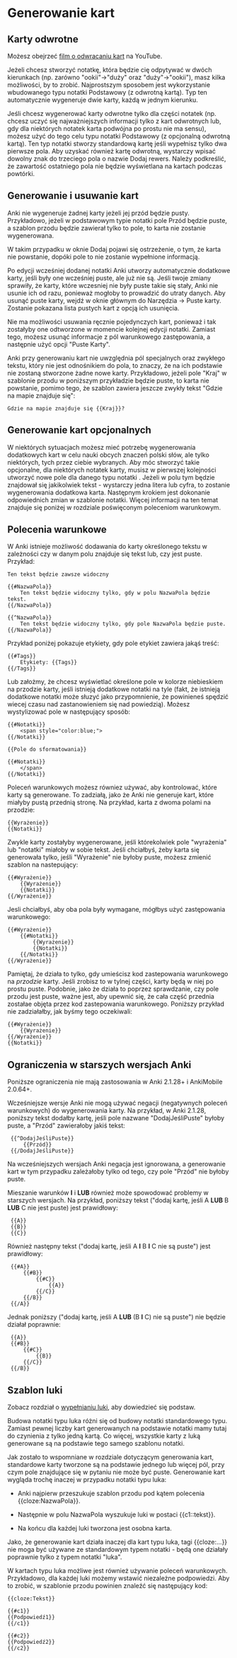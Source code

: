 # Generowanie kart

Karty odwrotne
-------------

Możesz obejrzeć [film o odwracaniu kart](http://www.youtube.com/watch?v=DnbKwHEQ1mA&yt:cc=on) na YouTube.

Jeżeli chcesz stworzyć notatkę, która będzie cię odpytywać w dwóch kierunkach (np. zarówno "ookii"→"duży" oraz "duży"→"ookii"), masz kilka możliwości, by to zrobić. Najprostszym sposobem jest wykorzystanie wbudowanego typu notatki Podstawowy (z odwrotną kartą). Typ ten automatycznie wygeneruje dwie karty, każdą w jednym kierunku.

Jeśli chcesz wygenerować karty odwrotne tylko dla części notatek (np. chcesz uczyć się najważniejszych informacji tylko z kart odwrotnych lub, gdy dla niektórych notatek karta podwójna po prostu nie ma sensu), możesz użyć do tego celu typu notatki Podstawowy (z opcjonalną odwrotną kartą). Ten typ notatki stworzy standardową kartę jeśli wypełnisz tylko dwa pierwsze pola. Aby uzyskać również kartę odwrotną, wystarczy wpisać dowolny znak do trzeciego pola o nazwie Dodaj rewers. Należy podkreślić, że zawartość ostatniego pola nie będzie wyświetlana na kartach podczas powtórki.

Generowanie i usuwanie kart
--------------------------

Anki nie wygeneruje żadnej karty jeżeli jej przód będzie pusty. Przykładowo, jeżeli w podstawowym typie notatki pole Przód będzie puste, a szablon przodu będzie zawierał tylko to pole, to karta nie zostanie wygenerowana.

W takim przypadku w oknie Dodaj pojawi się ostrzeżenie, o tym, że karta nie powstanie, dopóki pole to nie zostanie wypełnione informacją.

Po edycji wcześniej dodanej notatki Anki utworzy automatycznie dodatkowe karty, jeśli były one wcześniej puste, ale już nie są. Jeśli twoje zmiany sprawiły, że karty, które wczesniej nie były puste takie się stały, Anki nie usunie ich od razu, ponieważ mogłoby to prowadzić do utraty danych. Aby usunąć puste karty, wejdź w oknie głównym do Narzędzia → Puste karty. Zostanie pokazana lista pustych kart z opcją ich usunięcia.

Nie ma możliwości usuwania ręcznie pojedynczych kart, ponieważ i tak zostałyby one odtworzone w momencie kolejnej edycji notatki. Zamiast tego, możesz usunąć informacje z pól warunkowego zastępowania, a następnie użyć opcji "Puste Karty".


Anki przy generowaniu kart nie uwzględnia pól specjalnych oraz zwykłego tekstu, który nie jest odnośnikiem do pola, to znaczy, że na ich podstawie nie zostaną stworzone żadne nowe karty. Przykładowo, jeżeli pole "Kraj" w szablonie przodu w poniższym przykładzie będzie puste, to karta nie powstanie, pomimo tego, że szablon zawiera jeszcze zwykły tekst "Gdzie na mapie znajduje się":

    Gdzie na mapie znajduje się {{Kraj}}?

Generowanie kart opcjonalnych
-------------------------

W niektórych sytuacjach możesz mieć potrzebę wygenerowania dodatkowych kart w celu nauki obcych znaczeń polski słów, ale tylko niektórych, tych przez ciebie wybranych. Aby móc stworzyć takie  opcjonalne, dla niektórych notatek karty, musisz w pierwszej kolejności utworzyć nowe pole  dla danego typu notatki . Jeżeli w polu tym będzie znajdował się jakikolwiek tekst - wystarczy jedna litera lub cyfra, to zostanie wygenerowania dodatkowa karta. Następnym krokiem jest dokonanie odpowiednich zmian w szablonie notatki. Więcej informacji na ten temat znajduje się poniżej w rozdziale poświęconym poleceniom warunkowym.


Polecenia warunkowe
-----------------------

W Anki istnieje możliwość dodawania do karty określonego tekstu w zależności czy w danym polu znajduje się tekst lub, czy jest puste. Przykład:

    Ten tekst będzie zawsze widoczny

    {{#NazwaPola}}
        Ten tekst będzie widoczny tylko, gdy w polu NazwaPola będzie tekst.
    {{/NazwaPola}}

    {{^NazwaPola}}
        Ten tekst będzie widoczny tylko, gdy pole NazwaPola będzie puste.
    {{/NazwaPola}}

Przykład poniżej pokazuje etykiety, gdy pole etykiet zawiera jakąś treść:

    {{#Tags}}
        Etykiety: {{Tags}}
    {{/Tags}}

Lub założmy, że chcesz wyświetlać określone pole w kolorze niebieskiem na przodzie karty, jeśli istnieją dodatkowe notatki na tyle (fakt, że istnieją dodatkowe notatki może słuzyć jako przypomnienie, że powinieneś spędzić wiecej czasu nad zastanowieniem się nad powiedzią). Możesz wystylizować pole w następujący sposób:

    {{#Notatki}}
        <span style="color:blue;">
    {{/Notatki}}
    
    {{Pole do sformatowania}}
    
    {{#Notatki}}
        </span>
    {{/Notatki}}

Poleceń warunkowych możesz równiez używać, aby kontrolować, które karty są generowane. To zadziałą, jako że Anki nie generuje kart, które miałyby pustą przednią stronę. Na przykład, karta z dwoma polami na przodzie:

    {{Wyrażenie}}
    {{Notatki}}

Zwykle karty zostałyby wygenerowane, jeśli którekolwiek pole "wyrażenia" lub "notatki" miałoby w sobie tekst. Jeśli chciałbyś, żeby karta się generowała tylko, jeśli "Wyrażenie" nie byłoby puste, możesz zmienić szablon na nastepujący:

    {{#Wyrażenie}}
        {{Wyrażenie}}
        {{Notatki}}
    {{/Wyrażenie}}

Jesli chciałbyś, aby oba pola były wymagane, mógłbys użyć zastępowania warunkowego:

    {{#Wyrażenie}}
        {{#Notatki}}
            {{Wyrażenie}}
            {{Notatki}}
        {{/Notatki}}
    {{/Wyrażenie}}

Pamiętaj, że działa to tylko, gdy umieścisz kod zastepowania warunkowego na *przodzie* karty. Jeśli zrobisz to w tylnej części, karty będą w niej po prostu puste. Podobnie, jako że działa to poprzez sprawdzanie, czy pole przodu jest puste, ważne jest, aby upewnić się, że cała część przednia zostałae objęta przez kod zastepowania warunkowego. Poniższy przykład nie zadziałałby, jak byśmy tego oczekiwali:

    {{#Wyrażenie}}
        {{Wyrażenie}}
    {{/Wyrażenie}}
    {{Notatki}}

## Ograniczenia w starszych wersjach Anki

Poniższe ograniczenia nie mają zastosowania w Anki 2.1.28+ i AnkiMobile 2.0.64+.

Wcześniejsze wersje Anki nie mogą używać negacji (negatywnych poleceń warunkowych) do wygenerowania karty.
 Na przykład, w Anki 2.1.28, poniższy tekst dodałby kartę, jeśli pole nazwane "DodajJeśliPuste" byłoby puste, a "Przód" zawierałoby jakiś tekst:

     {{^DodajJeśliPuste}}
         {{Przód}}
     {{/DodajJeśliPuste}}

Na wcześniejszych wersjach Anki negacja jest ignorowana, a generowanie kart w tym przypadku zależałoby tylko od tego, czy pole "Przód" nie byłoby puste.

 Mieszanie warunków  **I** i **LUB** również może spowodować problemy w starszych wersjach. Na przykład, poniższy tekst ("dodaj kartę, jeśli A **LUB** B **LUB** C nie jest puste) jest prawidłowy:

     {{A}}
     {{B}}
     {{C}}

 Również następny tekst ("dodaj kartę, jeśli A **I** B **I** C nie są puste") jest prawidłowy:

     {{#A}}
         {{#B}}
             {{#C}}
                 {{A}}
             {{/C}}
         {{/B}}
     {{/A}}

Jednak poniższy ("dodaj kartę, jeśli A **LUB** (B **I** C) nie są puste") nie będzie działał poprawnie:

     {{A}}
     {{#B}}
         {{#C}}
             {{B}}
         {{/C}}
     {{/B}}

Szablon luki
---------------

Zobacz rozdział o [wypełnianiu luki](editing.md#cloze-deletion), aby dowiedzieć się podstaw.

Budowa notatki typu luka różni się od budowy notatki standardowego typu. Zamiast pewnej liczby kart generowanych na podstawie notatki mamy tutaj do czynienia z tylko jedną kartą. Co więcej, wszystkie karty z luką generowane są na podstawie tego samego szablonu notatki.

Jak zostało to wspomniane w rozdziale dotyczącym generowania kart, standardowe karty tworzone są na podstawie jednego lub więcej pól, przy czym pole znajdujące się w pytaniu nie może być puste. Generowanie kart wygląda trochę inaczej w przypadku notatki typu luka:

-  Anki najpierw przeszukuje szablon przodu pod kątem polecenia {{cloze:NazwaPola}}.

-  Następnie w polu NazwaPola wyszukuje luki w postaci {{c1::tekst}}.

-  Na końcu dla każdej luki tworzona jest osobna karta.

Jako, że generowanie kart działa inaczej dla kart typu luka, tagi {{cloze:…​}} nie moga być używane ze standardowym typem notatki - będą one działały poprawnie tylko z typem notatki "luka".

W kartach typu luka możliwe jest również używanie poleceń warunkowych. Przykładowo, dla każdej luki możemy wstawić niezależne podpowiedzi. Aby to zrobić, w szablonie przodu powinien znaleźć się następujący kod:

    {{cloze:Tekst}}

    {{#c1}}
    {{Podpowiedź1}}
    {{/c1}}

    {{#c2}}
    {{Podpowiedź2}}
    {{/c2}}
